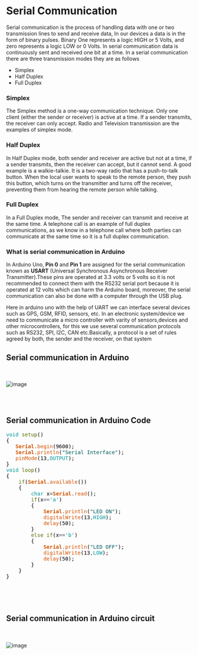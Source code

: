 # Serial Communication


Serial communication is the process of handling data with one or two transmission lines to send and receive data, In our devices a data is in the form of binary pulses. Binary One represents a logic HIGH or 5 Volts, and zero represents a logic LOW or 0 Volts. In serial communication data is continuously sent and received one bit at a time. In a serial communication there are three transmission modes they are as follows
 - Simplex
 - Half Duplex
 - Full Duplex

### Simplex
The Simplex method is a one-way communication technique. Only one client (either the sender or receiver) is active at a time. If a sender transmits, the receiver can only accept. Radio and Television transmission are the examples of simplex mode.

### Half Duplex
In Half Duplex mode, both sender and receiver are active but not at a time, if a sender transmits, then the receiver can accept, but it cannot send. A good example is a walkie-talkie. It is a two-way radio that has a push-to-talk button. When the local user wants to speak to the remote person, they push this button, which turns on the transmitter and turns off the receiver, preventing them from hearing the remote person while talking.

### Full Duplex
In a Full Duplex mode, The sender and receiver can transmit and receive at the same time. A telephone call is an example of full duplex communications, as we know in a telephone call where both parties can communicate at the same time so it is a full duplex communication.

### What is serial communication in Arduino

In Arduino Uno, **Pin 0** and **Pin 1** are assigned for the serial communication known as **USART** (Universal Synchronous Asynchronous Receiver Transmitter).These pins are operated at 3.3 volts or 5 volts so it is not recommended to connect them with the RS232 serial port because it is operated at 12 volts which can harm the Arduino board, moreover, the serial communication can also be done with a computer through the USB plug.

Here in arduino uno with the help of UART we can interface several devices such as GPS, GSM, RFID, sensors, etc. In an electronic system/device we need to communicate a micro controller with varity of sensors,devices and other microcontrollers, for this we use several communication protocols such as RS232, SPI, I2C, CAN etc.Basically, a protocol is a set of rules agreed by both, the sender and the receiver, on that system

## Serial communication in Arduino
<br><br>
![image](https://user-images.githubusercontent.com/109785046/187011550-34c9b158-5232-455c-b58a-4ced15752e24.png)


<br><br>
## Serial communication in Arduino Code

<pre>
<font color="#00979c">void</font> <font color="#5e6d03">setup</font><font color="#000000">(</font><font color="#000000">)</font>
<font color="#000000">{</font>
 &nbsp;&nbsp;<b><font color="#d35400">Serial</font></b><font color="#434f54">.</font><font color="#d35400">begin</font><font color="#000000">(</font><font color="#000000">9600</font><font color="#000000">)</font><font color="#000000">;</font> &nbsp;&nbsp;&nbsp;&nbsp;&nbsp;&nbsp;&nbsp;&nbsp;&nbsp;&nbsp;&nbsp;&nbsp;&nbsp;&nbsp;&nbsp;&nbsp;&nbsp;
 &nbsp;&nbsp;<b><font color="#d35400">Serial</font></b><font color="#434f54">.</font><font color="#d35400">println</font><font color="#000000">(</font><font color="#005c5f">&#34;Serial Interface&#34;</font><font color="#000000">)</font><font color="#000000">;</font>
 &nbsp;&nbsp;<font color="#d35400">pinMode</font><font color="#000000">(</font><font color="#000000">13</font><font color="#434f54">,</font><font color="#00979c">OUTPUT</font><font color="#000000">)</font><font color="#000000">;</font>
<font color="#000000">}</font>
<font color="#00979c">void</font> <font color="#5e6d03">loop</font><font color="#000000">(</font><font color="#000000">)</font> 
<font color="#000000">{</font>
 &nbsp;&nbsp;&nbsp;<font color="#5e6d03">if</font><font color="#000000">(</font><b><font color="#d35400">Serial</font></b><font color="#434f54">.</font><font color="#d35400">available</font><font color="#000000">(</font><font color="#000000">)</font><font color="#000000">)</font>
 &nbsp;&nbsp;&nbsp;<font color="#000000">{</font>
 &nbsp;&nbsp;&nbsp;&nbsp;&nbsp;&nbsp;&nbsp;<font color="#00979c">char</font> <font color="#000000">x</font><font color="#434f54">=</font><b><font color="#d35400">Serial</font></b><font color="#434f54">.</font><font color="#d35400">read</font><font color="#000000">(</font><font color="#000000">)</font><font color="#000000">;</font>
 &nbsp;&nbsp;&nbsp;&nbsp;&nbsp;&nbsp;&nbsp;<font color="#5e6d03">if</font><font color="#000000">(</font><font color="#000000">x</font><font color="#434f54">==</font><font color="#00979c">&#39;a&#39;</font><font color="#000000">)</font>
 &nbsp;&nbsp;&nbsp;&nbsp;&nbsp;&nbsp;&nbsp;<font color="#000000">{</font>
 &nbsp;&nbsp;&nbsp;&nbsp;&nbsp;&nbsp;&nbsp;&nbsp;&nbsp;&nbsp;&nbsp;<b><font color="#d35400">Serial</font></b><font color="#434f54">.</font><font color="#d35400">println</font><font color="#000000">(</font><font color="#005c5f">&#34;LED ON&#34;</font><font color="#000000">)</font><font color="#000000">;</font>
 &nbsp;&nbsp;&nbsp;&nbsp;&nbsp;&nbsp;&nbsp;&nbsp;&nbsp;&nbsp;&nbsp;<font color="#d35400">digitalWrite</font><font color="#000000">(</font><font color="#000000">13</font><font color="#434f54">,</font><font color="#00979c">HIGH</font><font color="#000000">)</font><font color="#000000">;</font>
 &nbsp;&nbsp;&nbsp;&nbsp;&nbsp;&nbsp;&nbsp;&nbsp;&nbsp;&nbsp;&nbsp;<font color="#d35400">delay</font><font color="#000000">(</font><font color="#000000">50</font><font color="#000000">)</font><font color="#000000">;</font>
 &nbsp;&nbsp;&nbsp;&nbsp;&nbsp;&nbsp;&nbsp;<font color="#000000">}</font>
 &nbsp;&nbsp;&nbsp;&nbsp;&nbsp;&nbsp;&nbsp;<font color="#5e6d03">else</font> <font color="#5e6d03">if</font><font color="#000000">(</font><font color="#000000">x</font><font color="#434f54">==</font><font color="#00979c">&#39;b&#39;</font><font color="#000000">)</font>
 &nbsp;&nbsp;&nbsp;&nbsp;&nbsp;&nbsp;&nbsp;<font color="#000000">{</font>
 &nbsp;&nbsp;&nbsp;&nbsp;&nbsp;&nbsp;&nbsp;&nbsp;&nbsp;&nbsp;&nbsp;<b><font color="#d35400">Serial</font></b><font color="#434f54">.</font><font color="#d35400">println</font><font color="#000000">(</font><font color="#005c5f">&#34;LED OFF&#34;</font><font color="#000000">)</font><font color="#000000">;</font>
 &nbsp;&nbsp;&nbsp;&nbsp;&nbsp;&nbsp;&nbsp;&nbsp;&nbsp;&nbsp;&nbsp;<font color="#d35400">digitalWrite</font><font color="#000000">(</font><font color="#000000">13</font><font color="#434f54">,</font><font color="#00979c">LOW</font><font color="#000000">)</font><font color="#000000">;</font>
 &nbsp;&nbsp;&nbsp;&nbsp;&nbsp;&nbsp;&nbsp;&nbsp;&nbsp;&nbsp;&nbsp;<font color="#d35400">delay</font><font color="#000000">(</font><font color="#000000">50</font><font color="#000000">)</font><font color="#000000">;</font>
 &nbsp;&nbsp;&nbsp;&nbsp;&nbsp;&nbsp;&nbsp;<font color="#000000">}</font> &nbsp;&nbsp;&nbsp;
 &nbsp;&nbsp;&nbsp;<font color="#000000">}</font>
<font color="#000000">}</font>

</pre>
<br><br>
## Serial communication in Arduino circuit
<br><br>
![image](https://user-images.githubusercontent.com/109785046/187017413-7d51f9f9-9d05-4744-90a1-3f3b9583dd29.png)

